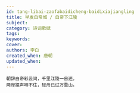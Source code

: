 ```yaml
---
id: tang-libai-zaofabaidicheng-baidixiajiangling
title: 早发白帝城 / 白帝下江陵
subject: 
category: 诗词歌赋
tags: 
keywords: 
cover: 
authors: 李白
created_when: 唐朝
updated_when: 
---
```


```
朝辞白帝彩云间，千里江陵一日还。
两岸猿声啼不住，轻舟已过万重山。
```
